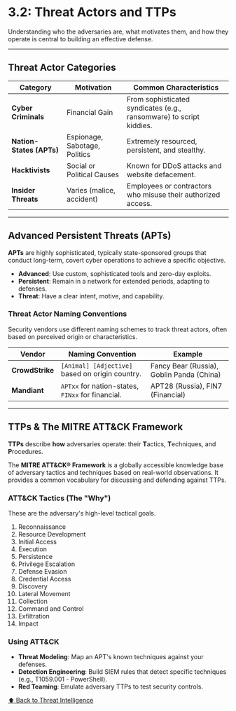 # 3.2: Threat Actors and TTPs

Understanding who the adversaries are, what motivates them, and how they operate is central to building an effective defense.

---

## Threat Actor Categories

| Category          | Motivation                 | Common Characteristics                                     |
|-------------------|----------------------------|------------------------------------------------------------|
| **Cyber Criminals** | Financial Gain             | From sophisticated syndicates (e.g., ransomware) to script kiddies. |
| **Nation-States (APTs)**| Espionage, Sabotage, Politics| Extremely resourced, persistent, and stealthy.             |
| **Hacktivists**   | Social or Political Causes | Known for DDoS attacks and website defacement.             |
| **Insider Threats** | Varies (malice, accident)  | Employees or contractors who misuse their authorized access. |

---

## Advanced Persistent Threats (APTs)

**APTs** are highly sophisticated, typically state-sponsored groups that conduct long-term, covert cyber operations to achieve a specific objective.

-   **Advanced**: Use custom, sophisticated tools and zero-day exploits.
-   **Persistent**: Remain in a network for extended periods, adapting to defenses.
-   **Threat**: Have a clear intent, motive, and capability.

### Threat Actor Naming Conventions
Security vendors use different naming schemes to track threat actors, often based on perceived origin or characteristics.

| Vendor      | Naming Convention                                | Example                       |
|-------------|--------------------------------------------------|-------------------------------|
| **CrowdStrike**| `[Animal] [Adjective]` based on origin country. | Fancy Bear (Russia), Goblin Panda (China) |
| **Mandiant**  | `APTxx` for nation-states, `FINxx` for financial. | APT28 (Russia), FIN7 (Financial)  |

---

## TTPs & The MITRE ATT&CK Framework

**TTPs** describe **how** adversaries operate: their **T**actics, **T**echniques, and **P**rocedures.

The **MITRE ATT&CK® Framework** is a globally accessible knowledge base of adversary tactics and techniques based on real-world observations. It provides a common vocabulary for discussing and defending against TTPs.

### ATT&CK Tactics (The "Why")
These are the adversary's high-level tactical goals.
1.  Reconnaissance
2.  Resource Development
3.  Initial Access
4.  Execution
5.  Persistence
6.  Privilege Escalation
7.  Defense Evasion
8.  Credential Access
9.  Discovery
10. Lateral Movement
11. Collection
12. Command and Control
13. Exfiltration
14. Impact

### Using ATT&CK
-   **Threat Modeling**: Map an APT's known techniques against your defenses.
-   **Detection Engineering**: Build SIEM rules that detect specific techniques (e.g., T1059.001 - PowerShell).
-   **Red Teaming**: Emulate adversary TTPs to test security controls.

[⬆️ Back to Threat Intelligence](./README.md)